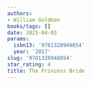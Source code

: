 ```yaml
---
authors:
- William Goldman
books/tags: []
date: 2025-04-03
params:
  isbn13: '9781328948854'
  year: '2017'
slug: '9781328948854'
star_rating: 4
title: The Princess Bride
---
```


<!--more-->